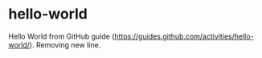 # hello-world
Hello World from GitHub guide (https://guides.github.com/activities/hello-world/).
Removing new line.
